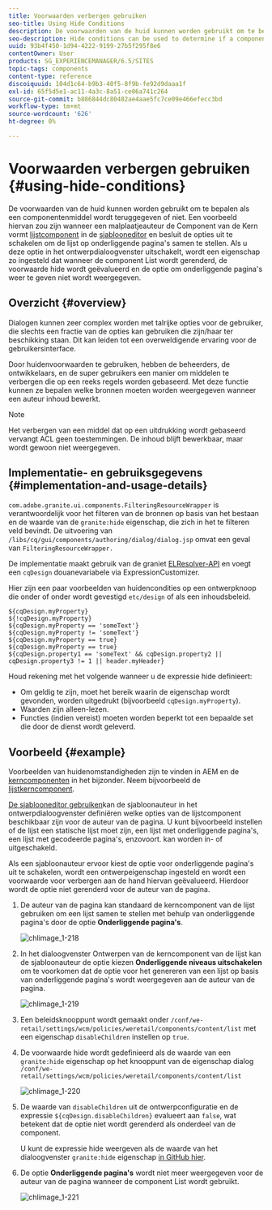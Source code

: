 ```yaml
---
title: Voorwaarden verbergen gebruiken
seo-title: Using Hide Conditions
description: De voorwaarden van de huid kunnen worden gebruikt om te bepalen als een componentenmiddel wordt teruggegeven of niet.
seo-description: Hide conditions can be used to determine if a component resource is rendered or not.
uuid: 93b4f450-1d94-4222-9199-27b5f295f8e6
contentOwner: User
products: SG_EXPERIENCEMANAGER/6.5/SITES
topic-tags: components
content-type: reference
discoiquuid: 104d1c64-b9b3-40f5-8f9b-fe92d9daaa1f
exl-id: 65f5d5e1-ac11-4a3c-8a51-ce06a741c264
source-git-commit: b886844dc80482ae4aae5fc7ce09e466efecc3bd
workflow-type: tm+mt
source-wordcount: '626'
ht-degree: 0%

---
```


# Voorwaarden verbergen gebruiken {#using-hide-conditions}

De voorwaarden van de huid kunnen worden gebruikt om te bepalen als een componentenmiddel wordt teruggegeven of niet. Een voorbeeld hiervan zou zijn wanneer een malplaatjeauteur de Component van de Kern vormt [lijstcomponent](https://helpx.adobe.com/experience-manager/core-components/using/list.html) in de [sjablooneditor](/help/sites-authoring/templates.md) en besluit de opties uit te schakelen om de lijst op onderliggende pagina&#39;s samen te stellen. Als u deze optie in het ontwerpdialoogvenster uitschakelt, wordt een eigenschap zo ingesteld dat wanneer de component List wordt gerenderd, de voorwaarde hide wordt geëvalueerd en de optie om onderliggende pagina&#39;s weer te geven niet wordt weergegeven.

## Overzicht {#overview}

Dialogen kunnen zeer complex worden met talrijke opties voor de gebruiker, die slechts een fractie van de opties kan gebruiken die zijn/haar ter beschikking staan. Dit kan leiden tot een overweldigende ervaring voor de gebruikersinterface.

Door huidenvoorwaarden te gebruiken, hebben de beheerders, de ontwikkelaars, en de super gebruikers een manier om middelen te verbergen die op een reeks regels worden gebaseerd. Met deze functie kunnen ze bepalen welke bronnen moeten worden weergegeven wanneer een auteur inhoud bewerkt.

>[!NOTE]
>
>Het verbergen van een middel dat op een uitdrukking wordt gebaseerd vervangt ACL geen toestemmingen. De inhoud blijft bewerkbaar, maar wordt gewoon niet weergegeven.

## Implementatie- en gebruiksgegevens {#implementation-and-usage-details}

`com.adobe.granite.ui.components.FilteringResourceWrapper` is verantwoordelijk voor het filteren van de bronnen op basis van het bestaan en de waarde van de `granite:hide` eigenschap, die zich in het te filteren veld bevindt. De uitvoering van `/libs/cq/gui/components/authoring/dialog/dialog.jsp` omvat een geval van `FilteringResourceWrapper.`

De implementatie maakt gebruik van de graniet [ELResolver-API](https://helpx.adobe.com/experience-manager/6-5/sites/developing/using/reference-materials/granite-ui/api/jcr_root/libs/granite/ui/docs/server/el.html) en voegt een `cqDesign` douanevariabele via ExpressionCustomizer.

Hier zijn een paar voorbeelden van huidencondities op een ontwerpknoop die onder of onder wordt gevestigd `etc/design` of als een inhoudsbeleid.

```
${cqDesign.myProperty}
${!cqDesign.myProperty}
${cqDesign.myProperty == 'someText'}
${cqDesign.myProperty != 'someText'}
${cqDesign.myProperty == true}
${cqDesign.myProperty == true}
${cqDesign.property1 == 'someText' && cqDesign.property2 || cqDesign.property3 != 1 || header.myHeader}
```

Houd rekening met het volgende wanneer u de expressie hide definieert:

* Om geldig te zijn, moet het bereik waarin de eigenschap wordt gevonden, worden uitgedrukt (bijvoorbeeld `cqDesign.myProperty`).
* Waarden zijn alleen-lezen.
* Functies (indien vereist) moeten worden beperkt tot een bepaalde set die door de dienst wordt geleverd.

## Voorbeeld {#example}

Voorbeelden van huidenomstandigheden zijn te vinden in AEM en de [kerncomponenten](https://experienceleague.adobe.com/docs/experience-manager-core-components/using/introduction.html) in het bijzonder. Neem bijvoorbeeld de [lijstkerncomponent](https://helpx.adobe.com/experience-manager/core-components/using/list.html).

[De sjablooneditor gebruiken](/help/sites-authoring/templates.md)kan de sjabloonauteur in het ontwerpdialoogvenster definiëren welke opties van de lijstcomponent beschikbaar zijn voor de auteur van de pagina. U kunt bijvoorbeeld instellen of de lijst een statische lijst moet zijn, een lijst met onderliggende pagina&#39;s, een lijst met gecodeerde pagina&#39;s, enzovoort. kan worden in- of uitgeschakeld.

Als een sjabloonauteur ervoor kiest de optie voor onderliggende pagina&#39;s uit te schakelen, wordt een ontwerpeigenschap ingesteld en wordt een voorwaarde voor verbergen aan de hand hiervan geëvalueerd. Hierdoor wordt de optie niet gerenderd voor de auteur van de pagina.

1. De auteur van de pagina kan standaard de kerncomponent van de lijst gebruiken om een lijst samen te stellen met behulp van onderliggende pagina&#39;s door de optie **Onderliggende pagina&#39;s**.

   ![chlimage_1-218](assets/chlimage_1-218.png)

1. In het dialoogvenster Ontwerpen van de kerncomponent van de lijst kan de sjabloonauteur de optie kiezen **Onderliggende niveaus uitschakelen** om te voorkomen dat de optie voor het genereren van een lijst op basis van onderliggende pagina&#39;s wordt weergegeven aan de auteur van de pagina.

   ![chlimage_1-219](assets/chlimage_1-219.png)

1. Een beleidsknooppunt wordt gemaakt onder `/conf/we-retail/settings/wcm/policies/weretail/components/content/list` met een eigenschap `disableChildren` instellen op `true`.
1. De voorwaarde hide wordt gedefinieerd als de waarde van een `granite:hide` eigenschap op het knooppunt van de eigenschap dialog `/conf/we-retail/settings/wcm/policies/weretail/components/content/list`

   ![chlimage_1-220](assets/chlimage_1-220.png)

1. De waarde van `disableChildren` uit de ontwerpconfiguratie en de expressie `${cqDesign.disableChildren}` evalueert aan `false`, wat betekent dat de optie niet wordt gerenderd als onderdeel van de component.

   U kunt de expressie hide weergeven als de waarde van het dialoogvenster `granite:hide` eigenschap [in GitHub hier](https://github.com/Adobe-Marketing-Cloud/aem-core-wcm-components/blob/master/content/src/content/jcr_root/apps/core/wcm/components/list/v1/list/_cq_dialog/.content.xml#L40).

1. De optie **Onderliggende pagina&#39;s** wordt niet meer weergegeven voor de auteur van de pagina wanneer de component List wordt gebruikt.

   ![chlimage_1-221](assets/chlimage_1-221.png)
